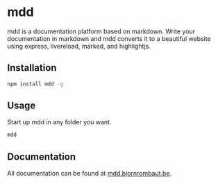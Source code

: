 # mdd

mdd is a documentation platform based on markdown. Write your documentation in markdown and mdd converts it to a beautiful website using express, livereload, marked, and highlightjs.

## Installation

```bash
npm install mdd -g
```

## Usage

Start up mdd in any folder you want.

```bash
mdd
```

## Documentation

All documentation can be found at [mdd.bjornrombaut.be](http://mdd.bjornrombaut.be).
